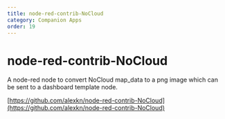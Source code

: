 ```yaml
---
title: node-red-contrib-NoCloud
category: Companion Apps
order: 19
---
```

# node-red-contrib-NoCloud

A node-red node to convert NoCloud map_data to a png image which can be sent to a dashboard template node.

[https://github.com/alexkn/node-red-contrib-NoCloud](https://github.com/alexkn/node-red-contrib-NoCloud)
